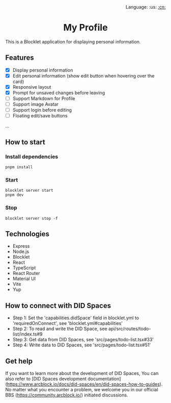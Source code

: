 <div align="right">Language: :us:
<a title="Chinese" href="./README.zh.md">:cn:</a></div>

<h1 align="center">My Profile</h1>

This is a Blocklet application for displaying personal information.

## Features

- [x] Display personal information
- [x] Edit personal information (show edit button when hovering over the card)
- [x] Responsive layout
- [x] Prompt for unsaved changes before leaving
- [ ] Support Markdown for Profile
- [ ] Support image Avatar
- [ ] Support login before editing
- [ ] Floating edit/save buttons

...

## How to start

### Install dependencies

```shell
pnpm install
```

### Start

```shell
blocklet server start
pnpm dev
```


### Stop

```shell
blocklet server stop -f
```

## Technologies

- Express
- Node.js
- Blocklet
- React
- TypeScript
- React Router
- Material UI
- Vite
- Yup

## How to connect with DID Spaces

- Step 1: Set the 'capabilities.didSpace' field in blocklet.yml to 'requiredOnConnect', see 'blocklet.yml#capabilities'
- Step 2: To read and write the DID Space, see api/src/routes/todo-list/index.ts#9
- Step 3: Get data from DID Spaces, see 'src/pages/todo-list.tsx#33'
- Step 4: Write data to DID Spaces, see 'src/pages/todo-list.tsx#51'

## Get help

If you want to learn more about the development of DID Spaces, You can also refer to [DID Spaces development documentation] (https://www.arcblock.io/docs/did-spaces/en/did-spaces-how-to-guides). No matter what you encounter a problem, we welcome you in our official BBS (https://community.arcblock.io/) initiated discussions.
